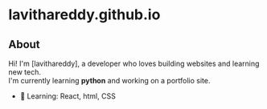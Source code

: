 # lavithareddy.github.io
## About 

Hi! I'm [lavithareddy], a developer who loves building websites and learning new tech.  
I'm currently learning **python** and working on a portfolio site.

- 🌱 Learning: React, html, CSS
  
